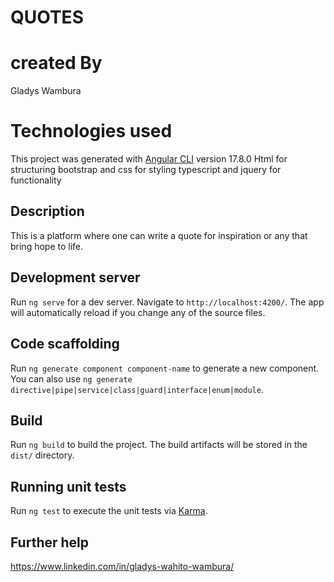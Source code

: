 # QUOTES

# created By
Gladys Wambura

# Technologies used
This project was generated with [Angular CLI](https://github.com/angular/angular-cli) version 17.8.0
Html for structuring
bootstrap and css for styling
typescript and jquery for functionality

## Description
This is a platform where one can write a quote for inspiration  or any that bring hope to life.


## Development server

Run `ng serve` for a dev server. Navigate to `http://localhost:4200/`. The app will automatically reload if you change any of the source files.

## Code scaffolding

Run `ng generate component component-name` to generate a new component. You can also use `ng generate directive|pipe|service|class|guard|interface|enum|module`.

## Build

Run `ng build` to build the project. The build artifacts will be stored in the `dist/` directory.

## Running unit tests

Run `ng test` to execute the unit tests via [Karma](https://karma-runner.github.io).

## Further help
https://www.linkedin.com/in/gladys-wahito-wambura/